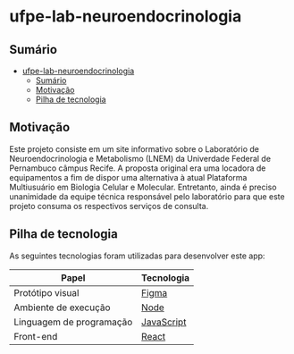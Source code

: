 # ufpe-lab-neuroendocrinologia

## Sumário

- [ufpe-lab-neuroendocrinologia](#ufpe-lab-neuroendocrinologia)
  - [Sumário](#sumário)
  - [Motivação](#motivação)
  - [Pilha de tecnologia](#pilha-de-tecnologia)

## Motivação

Este projeto consiste em um site informativo sobre o Laboratório de Neuroendocrinologia e Metabolismo (LNEM) da Univerdade Federal de Pernambuco câmpus Recife. A proposta original era uma locadora de equipamentos a fim de dispor uma alternativa à atual Plataforma Multiusuário em Biologia Celular e Molecular. Entretanto, ainda é preciso unanimidade da equipe técnica responsável pelo laboratório para que este projeto consuma os respectivos serviços de consulta.

## Pilha de tecnologia

As seguintes tecnologias foram utilizadas para desenvolver este app:

| Papel | Tecnologia |
|-|-|
| Protótipo visual | [Figma](https://figma.com/) |
| Ambiente de execução | [Node](https://nodejs.org/en/) |
| Linguagem de programação | [JavaScript](https://developer.mozilla.org/pt-BR/docs/Web/JavaScript) |
| Front-end | [React](https://pt-br.reactjs.org/) |